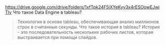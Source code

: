 https://drive.google.com/drive/folders/1xfTpk24F5jXYeKyy3x4rESOowEJwiTIy
Что такое Data Engine в tableau?
> Технология в основе tableau, обеспечивающая анализ миллионов строк в считанные секунды.
Что такое история в tableau?
> История - это последовательность нескольких рабочих листов, которая выстраивается при помощи слайдов.
